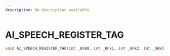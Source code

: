 ```yaml
---
description: No description available 
---
```


# AI_SPEECH_REGISTER_TAG

```cpp
void AI_SPEECH_REGISTER_TAG(int _Unk0, int _Unk1, int _Unk2, int _Unk3);
```